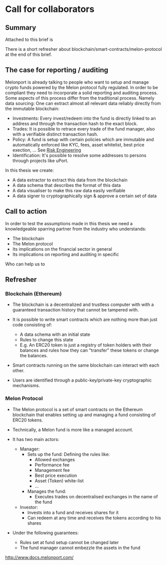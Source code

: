 # Call for collaborators

## Summary

Attached to this brief is

There is a short refresher about blockchain/smart-contracts/melon-protocol at
the end of this brief.

## The case for reporting / auditing

Melonport is already talking to people who want to setup and manage crypto
funds powered by the Melon protocol fully regulated. In order to be compliant
they need to incorporate a solid reporting and auditing process. Some aspects
of this process differ from the traditional process. Namely data sourcing:
One can extract almost all relevant data reliably directly from the immutable
blockchain:

- Investments: Every invest/redeem into the fund is directly linked to an
  address and through the transaction hash to the exact block.
- Trades: It is possible to retrace every trade of the fund manager, also with
  a verifiable distinct transaction hash.
- Policy: A fund is setup with certain policies which are immutable and
  automatically enforced like KYC, fees, asset whitelist, best price exection,
  ... See [Risk Engineering](http://www.docs.melonport.com/chapters/risk_engineering.html#risk-engineering)
- Identification: It's possible to resolve some addresses to persons through
  projects like uPort.

In this thesis we create:

- A data extractor to extract this data from the blockchain
- A data schema that describes the format of this data
- A data visualiser to make this raw data easily verifiable
- A data signer to cryptographically sign & approve a certain set of data

## Call to action

In order to test the assumptions made in this thesis we need a knowledgeable
sparring partner from the industry who understands:

- The blockchain
- The Melon protocol
- Its implications on the financial sector in general
- Its implications on reporting and auditing in specific

Who can help us to

## Refresher

### Blockchain (Ethereum)

- The blockchain is a decentralized and trustless computer with with a guaranteed
  transaction history that cannot be tampered with.

- It is possible to write smart contracts which are nothing more than just code
  consisting of:

  - A data schema with an initial state
  - Rules to change this state
  - E.g. An ERC20 token is just a registry of token holders with their balances
    and rules how they can "transfer" these tokens or change the balances.

- Smart contracts running on the same blockchain can interact with each other.

- Users are identified through a public-key/private-key cryptographic mechanisms.

### Melon Protocol

- The Melon protocol is a set of smart contracts on the Ethereum blockchain that
  enables setting up and managing a fund consisting of ERC20 tokens.
- Technically, a Melon fund is more like a managed account.

- It has two main actors:

  - Manager:
    - Sets up the fund: Defining the rules like:
      - Allowed exchanges
      - Performance fee
      - Management fee
      - Best price execution
      - Asset (Token) white-list
      - ...
    - Manages the fund:
      - Executes trades on decentralised exchanges in the name of the fund
  - Investor:
    - Invests into a fund and receives shares for it
    - Can redeem at any time and receives the tokens according to his shares

- Under the following guarantees:
  - Rules set at fund setup cannot be changed later
  - The fund manager cannot embezzle the assets in the fund

http://www.docs.melonport.com/
